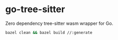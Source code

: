 # go-tree-sitter

Zero dependency tree-sitter wasm wrapper for Go.

```bash
bazel clean && bazel build //:generate
```

